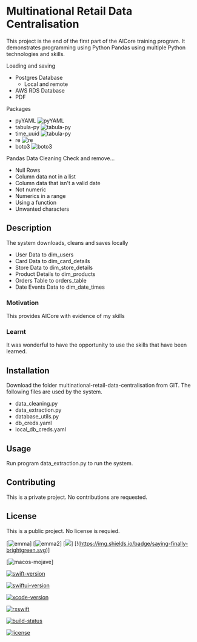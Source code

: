 # Multinational Retail Data Centralisation

This project is the end of the first part of the AICore training program. It demonstrates programming using Python Pandas using multiple Python technologies and skills.

Loading and saving
- Postgres Database 
    - Local and remote
- AWS RDS Database
- PDF

Packages 
- pyYAML ![pyYAML](https://img.shields.io/badge/pyYAML-brightgreen.svg)
- tabula-py ![tabula-py](https://img.shields.io/badge/tabula-py-brightgreen.svg)
- time_uuid ![tabula-py](https://img.shields.io/badge/time_uuid-brightgreen.svg)
- re ![re](https://img.shields.io/badge/re-brightgreen.svg)
- boto3 ![boto3](https://img.shields.io/badge/boto3-brightgreen.svg)

Pandas Data Cleaning
Check and remove...
- Null Rows
- Column data not in a list
- Column data that isn't a valid date
- Not numeric
- Numerics in a range
- Using a function
- Unwanted characters

## Description
The system downloads, cleans and saves locally
- User Data to dim_users
- Card Data to dim_card_details
- Store Data to dim_store_details
- Product Details to dim_products
- Orders Table to orders_table
- Date Events Data to dim_date_times

### Motivation
This provides AICore with evidence of my skills

### Learnt
It was wonderful to have the opportunity to use the skills that have been learned. 

## Installation
Download the folder multinational-retail-data-centralisation from GIT. The following files are used by the system.
- data_cleaning.py
- data_extraction.py
- database_utils.py
- db_creds.yaml
- local_db_creds.yaml

## Usage
Run program data_extraction.py to run the system.

## Contributing
This is a private project. No contributions are requested.

## License
This is a public project. No license is requied. 

[![emma](https://img.shields.io/badge/macos-catalina-brightgreen.svg)]
[![emma2](https://img.shields.io/badge/saying-somethingelse-brightgreen.svg)]
[![](https://img.shields.io/badge/saying-somethingnice-brightgreen.svg)]
[!(https://img.shields.io/badge/saying-finally-brightgreen.svg)]





[![macos-mojave](https://img.shields.io/badge/macos-mojave-brightgreen.svg)]

[![swift-version](https://img.shields.io/badge/swift-5.1-brightgreen.svg)](https://github.com/apple/swift)

[![swiftui-version](https://img.shields.io/badge/swiftui-beta-brightgreen)](https://developer.apple.com/documentation/swiftui)

[![xcode-version](https://img.shields.io/badge/xcode-11%20beta-brightgreen)](https://developer.apple.com/xcode/)

[![rxswift](https://img.shields.io/badge/rxswift-5.0.1-brightgreen)](https://github.com/ReactiveX/RxSwift)

[![build-status](https://travis-ci.com/backslash-f/aescryptable.svg?branch=master)](https://travis-ci.com/backslash-f/aescryptable)

[![license](https://img.shields.io/badge/license-mit-brightgreen.svg)](https://en.wikipedia.org/wiki/MIT_License)

